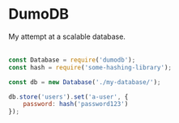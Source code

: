 # DumoDB
My attempt at a scalable database.<br /><br />
```js
const Database = require('dumodb');
const hash = require('some-hashing-library');

const db = new Database('./my-database/');

db.store('users').set('a-user', {
    password: hash('password123')
});
```